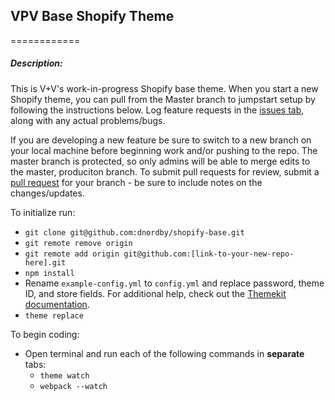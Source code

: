 ## VPV Base Shopify Theme
============

##### Description:
This is V+V's work-in-progress Shopify base theme. When you start a new Shopify theme, you can pull from the Master branch to jumpstart setup by following the instructions below. Log feature requests in the [issues tab](https://github.com/verbalplusvisual/shopify_theme/issues), along with any actual problems/bugs.

If you are developing a new feature be sure to switch to a new branch on your local machine before beginning work and/or pushing to the repo. The master branch is protected, so only admins will be able to merge edits to the master, produciton branch. To submit pull requests for review, submit a [pull request](https://github.com/verbalplusvisual/shopify_theme/pulls) for your branch - be sure to include notes on the changes/updates.


To initialize run:
  - `git clone git@github.com:dnordby/shopify-base.git`
  - `git remote remove origin`
  - `git remote add origin git@github.com:[link-to-your-new-repo-here].git`
  - `npm install`
  - Rename `example-config.yml` to `config.yml` and replace password, theme ID, and store fields. For additional help, check out the [Themekit documentation](http://shopify.github.io/themekit/).
  - `theme replace`

To begin coding:
 - Open terminal and run each of the following commands in **separate** tabs:
   - `theme watch`
   - `webpack --watch`
